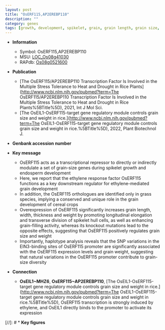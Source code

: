 ```yaml
---
layout: post
title: "OsERF115,AP2EREBP110"
description: ""
category: genes
tags: [growth, development, spikelet, grain, grain length, grain size, ethylene, endosperm, grain weight, endosperm development, grain-filling, ethylene response, transcriptional repressor]
---
```


* **Information**  
    + Symbol: OsERF115,AP2EREBP110  
    + MSU: [LOC_Os08g41030](http://rice.uga.edu/cgi-bin/ORF_infopage.cgi?orf=LOC_Os08g41030)  
    + RAPdb: [Os08g0521600](https://rapdb.dna.affrc.go.jp/locus/?name=Os08g0521600)  

* **Publication**  
    + [The OsERF115/AP2EREBP110 Transcription Factor Is Involved in the Multiple Stress Tolerance to Heat and Drought in Rice Plants](http://www.ncbi.nlm.nih.gov/pubmed?term=The OsERF115/AP2EREBP110 Transcription Factor Is Involved in the Multiple Stress Tolerance to Heat and Drought in Rice Plants%5BTitle%5D), 2021, Int J Mol Sci.
    + [The OsEIL1-OsERF115-target gene regulatory module controls grain size and weight in rice.](http://www.ncbi.nlm.nih.gov/pubmed?term=The OsEIL1-OsERF115-target gene regulatory module controls grain size and weight in rice.%5BTitle%5D), 2022, Plant Biotechnol J.

* **Genbank accession number**  

* **Key message**  
    + OsERF115 acts as a transcriptional repressor to directly or indirectly modulate a set of grain-size genes during spikelet growth and endosperm development
    + Here, we report that the ethylene response factor OsERF115 functions as a key downstream regulator for ethylene-mediated grain development
    + In addition, the OsERF115 orthologues are identified only in grass species, implying a conserved and unique role in the grain development of cereal crops
    + Overexpression of OsERF115 significantly increases grain length, width, thickness and weight by promoting longitudinal elongation and transverse division of spikelet hull cells, as well as enhancing grain-filling activity, whereas its knockout mutations lead to the opposite effects, suggesting that OsERF115 positively regulates grain size and weight
    + Importantly, haplotype analysis reveals that the SNP variations in the EIN3-binding sites of OsERF115 promoter are significantly associated with the OsERF115 expression levels and grain weight, suggesting that natural variations in the OsERF115 promoter contribute to grain-size diversity

* **Connection**  
    + __OsEIL1~MHZ6__, __OsERF115~AP2EREBP110__, [The OsEIL1-OsERF115-target gene regulatory module controls grain size and weight in rice.](http://www.ncbi.nlm.nih.gov/pubmed?term=The OsEIL1-OsERF115-target gene regulatory module controls grain size and weight in rice.%5BTitle%5D),  OsERF115 transcription is strongly induced by ethylene, and OsEIL1 directly binds to the promoter to activate its expression

[//]: # * **Key figures**  



